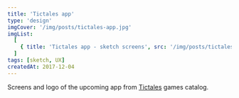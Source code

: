 ```yaml
---
title: 'Tictales app'
type: 'design'
imgCover: '/img/posts/tictales-app.jpg'
imgList:
  [
    { title: 'Tictales app - sketch screens', src: '/img/posts/tictales-app_1.jpg' },
  ]
tags: [sketch, UX]
createdAt: 2017-12-04
---
```

Screens and logo of the upcoming app from [Tictales](http://tictales.com) games catalog.
<!--more-->